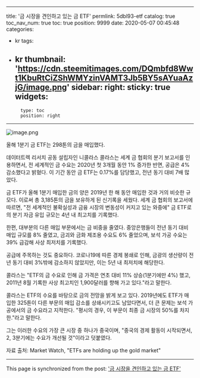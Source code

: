 
---
title: '금 시장을 견인하고 있는 금 ETF'
permlink: 5dbl93-etf
catalog: true
toc_nav_num: true
toc: true
position: 9999
date: 2020-05-07 00:45:48
categories:
- kr
tags:
- kr
thumbnail: 'https://cdn.steemitimages.com/DQmbfd8Wwt1KbuRtCiZShWMYzinVAMT3Jb5BY5sAYuaAzjG/image.png'
sidebar:
    right:
        sticky: true
widgets:
    -
        type: toc
        position: right
---


![image.png](https://cdn.steemitimages.com/DQmbfd8Wwt1KbuRtCiZShWMYzinVAMT3Jb5BY5sAYuaAzjG/image.png)

올해 1분기 금 ETF는 298톤의 금을 매입했다.​

데이터트렉 리서치 공동 설립자인 니콜라스 콜라스는 세계 금 협회의 분기 보고서를 인용하면서, 전 세계적인 금 수요는 2020년 첫 3개월 동안 1% 증가한 반면, 공급은 4% 감소했다고 밝혔다. 이 기간 동안 금 ETF는 0.17%를 담당했고, 전년 동기 대비 7배 많았다.​

금 ETF가 올해 1분기 매입한 금의 양은 2019년 한 해 동안 매입한 것과 거의 비슷한 규모다. 이로써 총 3,185톤의 금을 보유하게 된 신기록을 세웠다. 세계 금 협회의 보고서에 따르면, "전 세계적인 불확실성과 금융 시장의 변동성이 커지고 있는 와중에" 금 ETF로의 분기 자금 유입 규모는 4년 내 최고치를 기록했다. ​

한편, 대부분의 다른 매입 부문에서는 금 비중을 줄였다. 중앙은행들이 전년 동기 대비 매입 규모를 8% 줄였고, 금괴와 금화 제조용 수요도 6% 줄었으며, 보석 가공 수요는 39% 급감해 사상 최저치를 기록했다.​

공급에 주목하는 것도 중요하다. 코로나19에 따른 경제 봉쇄로 인해, 금광의 생산량이 전년 동기 대비 3%밖에 감소하지 않았지만, 이는 5년 내 최저치에 해당한다. ​

콜라스는 "ETF의 금 수요로 인해 금 가격은 연초 대비 11% 상승(1분기에만 4%) 했고, 2011년 8월 기록한 사상 최고치인 1,900달러를 향해 가고 있다."라고 말한다. ​

콜라스는 ETF의 수요를 바탕으로 금의 전망을 밝게 보고 있다. 2019년에도 ETF가 매입한 325톤이 다른 부문의 매입 감소를 상쇄시키고도 남았다면서, 더 큰 문제는 보석 가공에서의 금 수요라고 지적한다. "평시의 경우, 이 부문이 최종 금 시장의 50%를 차지한."라고 말한다.​

그는 이러한 수요의 가장 큰 시장 중 하나가 중국이며, "중국의 경제 활동이 시작되면서, 2, 3분기에는 수요가 개선될 것"이라고 덧붙였다.​

자료 출처: Market Watch, "ETFs are holding up the gold market"

- - -

This page is synchronized from the post: ['금 시장을 견인하고 있는 금 ETF'](https://steemit.com/@pius.pius/5dbl93-etf)
